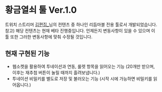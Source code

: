 # 황금열쇠 툴 Ver.1.0
트위치 스트리머 [김편집_](https://www.twitch.tv/arpa__)님의 컨텐츠 중 하나인 리듬마블 전용 툴로서 개발되었습니다.  
참고) 해당 컨텐츠는 현재 베타 진행중입니다. 언제든지 변동사항이 있을 수 있으며 이 툴 또한 그러한 변동사항에 맞춰 수정될 것입니다.  
## 현재 구현된 기능
- 웹소켓을 활용하여 투네이션과 연동, 룰렛 항목을 읽어오는 기능 (20개만 받으며, 이후는 재추첨 버튼이 눌릴 때까지 흘려보냅니다.)
- 투네이션 비밀키를 별도로 저장 및 불러오는 기능 (시작 시에 가능하면 비밀키를 읽어옵니다.)
